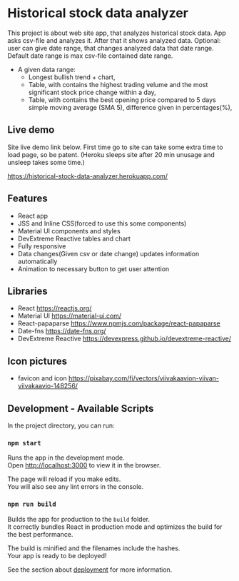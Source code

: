 # Historical stock data analyzer

This project is about web site app, that analyzes historical stock data. App asks csv-file and analyzes it. 
After that it shows analyzed data. Optional: user can give date range, that changes analyzed data that date range.
Default date range is max csv-file contained date range.

- A given data range:   
    - Longest bullish trend + chart,
    - Table, with contains the highest trading velume and the most significant stock price change within a day,
    - Table, with contains the best opening price compared to 5 days simple moving average (SMA 5), difference given in percentages(%),

## Live demo

Site live demo link below. First time go to site can take some extra time to load page, so be patent. 
(Heroku sleeps site after 20 min unusage and unsleep takes some time.)

https://historical-stock-data-analyzer.herokuapp.com/

## Features

- React app
- JSS and Inline CSS(forced to use this some components)
- Material UI components and styles
- DevExtreme Reactive tables and chart
- Fully responsive
- Data changes(Given csv or date change) updates information automatically
- Animation to necessary button to get user attention

## Libraries

- React https://reactjs.org/
- Material UI https://material-ui.com/
- React-papaparse https://www.npmjs.com/package/react-papaparse
- Date-fns https://date-fns.org/
- DevExtreme Reactive https://devexpress.github.io/devextreme-reactive/

## Icon pictures

- favicon and icon https://pixabay.com/fi/vectors/viivakaavion-viivan-viivakaavio-148256/

## Development - Available Scripts

In the project directory, you can run:

### `npm start`

Runs the app in the development mode.\
Open [http://localhost:3000](http://localhost:3000) to view it in the browser.

The page will reload if you make edits.\
You will also see any lint errors in the console.

### `npm run build`

Builds the app for production to the `build` folder.\
It correctly bundles React in production mode and optimizes the build for the best performance.

The build is minified and the filenames include the hashes.\
Your app is ready to be deployed!

See the section about [deployment](https://facebook.github.io/create-react-app/docs/deployment) for more information.

